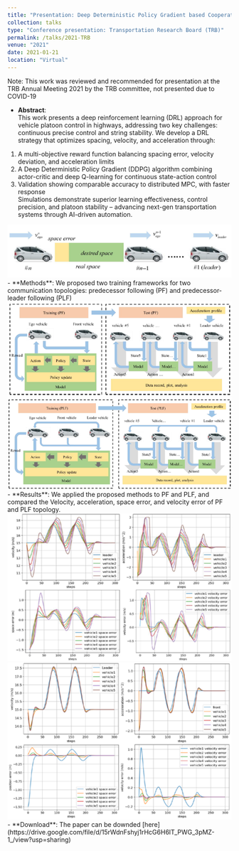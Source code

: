 ```yaml
---
title: "Presentation: Deep Deterministic Policy Gradient based Cooperative Platoon Logitudinal Control Strategy"
collection: talks
type: "Conference presentation: Transportation Research Board (TRB)"
permalink: /talks/2021-TRB
venue: "2021"
date: 2021-01-21
location: "Virtual"
---
```


Note: This work was reviewed and recommended for presentation at the TRB Annual Meeting 2021 by the TRB committee, not presented due to COVID-19

- **Abstract**:  
This work presents a deep reinforcement learning (DRL) approach for vehicle platoon control in highways, addressing two key challenges: continuous precise control and string stability. We develop a DRL strategy that optimizes spacing, velocity, and acceleration through:  
1. A multi-objective reward function balancing spacing error, velocity deviation, and acceleration limits  
2. A Deep Deterministic Policy Gradient (DDPG) algorithm combining actor-critic and deep Q-learning for continuous state-action control
3. Validation showing comparable accuracy to distributed MPC, with faster response  
Simulations demonstrate superior learning effectiveness, control precision, and platoon stability – advancing next-gen transportation systems through AI-driven automation.  
  <img src="/images/presentation_2021_TRB/platoon.png" alt="Test" width="520" />  
- **Methods**:  
  We proposed two training frameworks for two communication topologies: predecessor following (PF) and predecessor-leader following (PLF)
  <img src="/images/presentation_2021_TRB/training_PF.png" alt="Test" width="520" />
  <img src="/images/presentation_2021_TRB/training_PLF.png" alt="Test" width="520" />
- **Results**:  
  We applied the proposed methods to PF and PLF, and compared the Velocity, acceleration, space error, and velocity error of PF and PLF topology.
  <img src="/images/presentation_2021_TRB/results_PF.png" alt="Test" width="520" />
  <img src="/images/presentation_2021_TRB/results_PLF.png" alt="Test" width="520" />
- **Download**:  
  The paper can be downded [here](https://drive.google.com/file/d/15rWdnFshyj1rHcG6H6lT_PWG_3pMZ-1_/view?usp=sharing)
